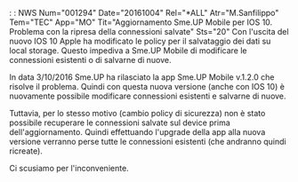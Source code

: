  :  : NWS Num="001294" Date="20161004" Rel="*ALL" Atr="M.Sanfilippo" Tem="TEC" App="MO" Tit="Aggiornamento Sme.UP Mobile per IOS 10. Problema con la ripresa della connessioni salvate" Sts="20"
Con l'uscita del nuovo IOS 10 Apple ha modificato le policy per il salvataggio dei dati su local storage. Questo impediva a Sme.UP Mobile di modificare le connessioni esistenti o di salvarne di nuove.

In data 3/10/2016 Sme.UP ha rilasciato la app Sme.UP Mobile v.1.2.0 che risolve il problema.
Quindi con questa nuova versione (anche con IOS 10) è nuovamente possibile modificare connessioni esistenti e salvarne di nuove.

Tuttavia, per lo stesso motivo (cambio policy di sicurezza) non è stato possibile recuperare le connessioni salvate sul device prima dell'aggiornamento.
Quindi effettuando l'upgrade della app alla nuova versione verranno perse tutte le connessioni esistenti (che andranno quindi ricreate).

Ci scusiamo per l'inconveniente.
